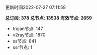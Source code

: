 更新时间2022-07-27 07:11:59

**总订阅: 378**
**总节点: 13538**
**有效节点: 2659**
- trojan节点: 147
- v2ray节点: 1870
- ss节点: 641
- ssr节点: 1

